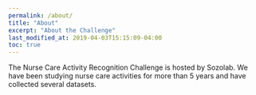 ```yaml
---
permalink: /about/
title: "About"
excerpt: "About the Challenge"
last_modified_at: 2019-04-03T15:15:09-04:00
toc: true
---
```


The Nurse Care Activity Recognition Challenge is hosted by Sozolab.
We have been studying nurse care activities for more than 5 years and have collected several datasets.
